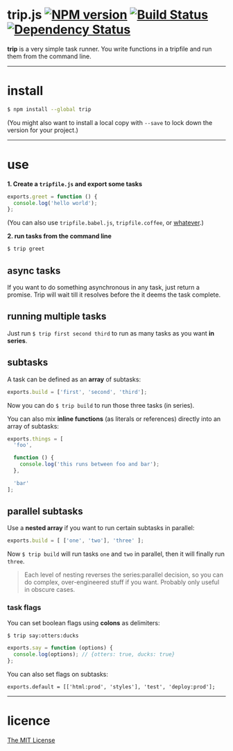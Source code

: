 # trip.js [![NPM version][npm-image]][npm-url] [![Build Status][travis-image]][travis-url] [![Dependency Status][depstat-image]][depstat-url]

**trip** is a very simple task runner. You write functions in a tripfile and run them from the command line.

---

# install

```sh
$ npm install --global trip
```

(You might also want to install a local copy with `--save` to lock down the version for your project.)

---

# use

**1. Create a `tripfile.js` and export some tasks**

```js
exports.greet = function () {
  console.log('hello world');
};
```

(You can also use `tripfile.babel.js`, `tripfile.coffee`, or [whatever](https://github.com/tkellen/js-interpret#extensions).)

**2. run tasks from the command line**

```sh
$ trip greet
```


## async tasks

If you want to do something asynchronous in any task, just return a promise. Trip will wait till it resolves before the it deems the task complete.

<!-- NOT VERIFIED
(Tip: if you're using a `tripfile.babel.js` and you opt to enable stage 0 transformations via a `.babelrc` file, then you can even just export async functions as tasks, for the nicest possible async flow control.)
-->


## running multiple tasks

Just run `$ trip first second third` to run as many tasks as you want **in series**.


## subtasks

A task can be defined as an **array** of subtasks:

```js
exports.build = ['first', 'second', 'third'];
```

Now you can do `$ trip build` to run those three tasks (in series).

You can also mix **inline functions** (as literals or references) directly into an array of subtasks:

```js
exports.things = [
  'foo',

  function () {
    console.log('this runs between foo and bar');
  },

  'bar'
];
```


## parallel subtasks

Use a **nested array** if you want to run certain subtasks in parallel:

```js
exports.build = [ ['one', 'two'], 'three' ];
```

Now `$ trip build` will run tasks `one` and `two` in parallel, then it will finally run `three`.

> Each level of nesting reverses the series:parallel decision, so you can do complex, over-engineered stuff if you want. Probably only useful in obscure cases.


### task flags

You can set boolean flags using **colons** as delimiters:

```sh
$ trip say:otters:ducks
```

```js
exports.say = function (options) {
  console.log(options); // {otters: true, ducks: true}
};
```

You can also set flags on subtasks:

```
exports.default = [['html:prod', 'styles'], 'test', 'deploy:prod'];
```


---

# licence

[The MIT License](http://opensource.org/licenses/MIT)

<!-- badge URLs -->
[npm-url]: https://npmjs.org/package/trip
[npm-image]: https://img.shields.io/npm/v/trip.svg?style=flat-square

[travis-url]: http://travis-ci.org/callumlocke/trip
[travis-image]: https://img.shields.io/travis/callumlocke/trip.svg?style=flat-square

[depstat-url]: https://david-dm.org/callumlocke/trip
[depstat-image]: https://img.shields.io/david/callumlocke/trip.svg?style=flat-square
